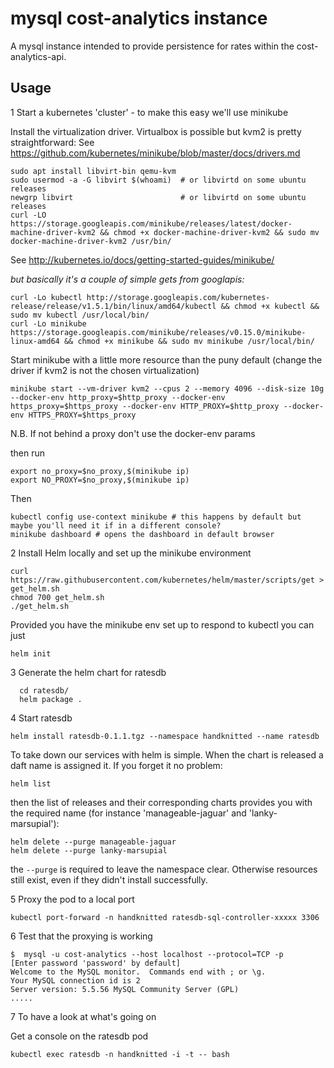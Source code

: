 # mysql cost-analytics instance
A mysql instance intended to provide persistence for rates within the cost-analytics-api.
 
## Usage

1 Start a kubernetes 'cluster' - to make this easy we'll use minikube

  Install the virtualization driver.  Virtualbox is possible but kvm2 is pretty straightforward:
  See https://github.com/kubernetes/minikube/blob/master/docs/drivers.md
  
    sudo apt install libvirt-bin qemu-kvm
    sudo usermod -a -G libvirt $(whoami)  # or libvirtd on some ubuntu releases
    newgrp libvirt                        # or libvirtd on some ubuntu releases
    curl -LO https://storage.googleapis.com/minikube/releases/latest/docker-machine-driver-kvm2 && chmod +x docker-machine-driver-kvm2 && sudo mv docker-machine-driver-kvm2 /usr/bin/

  See http://kubernetes.io/docs/getting-started-guides/minikube/

  *but basically it's a couple of simple gets from googlapis:*

    curl -Lo kubectl http://storage.googleapis.com/kubernetes-release/release/v1.5.1/bin/linux/amd64/kubectl && chmod +x kubectl && sudo mv kubectl /usr/local/bin/
    curl -Lo minikube https://storage.googleapis.com/minikube/releases/v0.15.0/minikube-linux-amd64 && chmod +x minikube && sudo mv minikube /usr/local/bin/

  Start minikube with a little more resource than the puny default (change the driver if kvm2 is not the chosen virtualization)

    minikube start --vm-driver kvm2 --cpus 2 --memory 4096 --disk-size 10g --docker-env http_proxy=$http_proxy --docker-env https_proxy=$https_proxy --docker-env HTTP_PROXY=$http_proxy --docker-env HTTPS_PROXY=$https_proxy
  
  N.B. If not behind a proxy don't use the docker-env params    
  
  then run 
  
    export no_proxy=$no_proxy,$(minikube ip)
    export NO_PROXY=$no_proxy,$(minikube ip)

  Then

    kubectl config use-context minikube # this happens by default but maybe you'll need it if in a different console?
    minikube dashboard # opens the dashboard in default browser


2 Install Helm locally and set up the minikube environment

    curl https://raw.githubusercontent.com/kubernetes/helm/master/scripts/get > get_helm.sh
    chmod 700 get_helm.sh
    ./get_helm.sh

  Provided you have the minikube env set up to respond to kubectl you can just
  
    helm init

3 Generate the helm chart for ratesdb

      cd ratesdb/
      helm package .

4 Start ratesdb

    helm install ratesdb-0.1.1.tgz --namespace handknitted --name ratesdb

  To take down our services with helm is simple.  When the chart is released a
  daft name is assigned it.  If you forget it no problem:
  
    helm list
    
  then the list of releases and their corresponding charts provides you with
  the required name (for instance 'manageable-jaguar' and 'lanky-marsupial'):
  
    helm delete --purge manageable-jaguar
    helm delete --purge lanky-marsupial
    
  the `--purge` is required to leave the namespace clear.  Otherwise resources
  still exist, even if they didn't install successfully.
 
5 Proxy the pod to a local port

    kubectl port-forward -n handknitted ratesdb-sql-controller-xxxxx 3306
    
6 Test that the proxying is working

    $  mysql -u cost-analytics --host localhost --protocol=TCP -p
    [Enter password 'password' by default]
    Welcome to the MySQL monitor.  Commands end with ; or \g.
    Your MySQL connection id is 2
    Server version: 5.5.56 MySQL Community Server (GPL)
    .....

7 To have a look at what's going on

  Get a console on the ratesdb pod

    kubectl exec ratesdb -n handknitted -i -t -- bash

